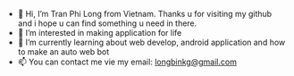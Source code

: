 - 👋 Hi, I’m Tran Phi Long from Vietnam.
     Thanks u for visiting my github and i hope u can find something u need in there.
- 👀 I’m interested in making application for life 
- 🌱 I’m currently learning about web develop, android application and how to make an auto web bot
- 📫 You can contact me vie my email: longbinkg@gmail.com 
